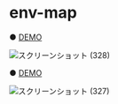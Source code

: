 # env-map

● <a href="https://codepen.io/hisamikurita/full/abdqWeY">DEMO</a>

![スクリーンショット (328)](https://user-images.githubusercontent.com/47776346/87238693-cd53e580-c440-11ea-8d30-d69ca7d3537e.png)

● <a href="https://codepen.io/hisamikurita/full/ExPQodj">DEMO</a>

![スクリーンショット (327)](https://user-images.githubusercontent.com/47776346/87238696-cfb63f80-c440-11ea-843a-966c853f1ca4.png)
